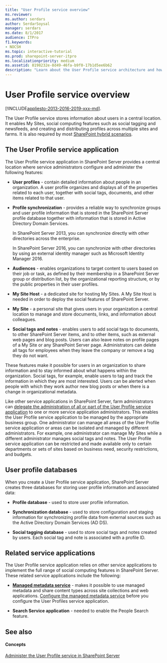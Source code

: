 ```yaml
---
title: "User Profile service overview"
ms.reviewer: 
ms.author: serdars
author: SerdarSoysal
manager: serdars
ms.date: 8/1/2017
audience: ITPro
f1.keywords:
- NOCSH
ms.topic: interactive-tutorial
ms.prod: sharepoint-server-itpro
ms.localizationpriority: medium
ms.assetid: 8198232e-8d49-46fa-b9f0-17b1d5ee6b62
description: "Learn about the User Profile service architecture and how SharePoint Server uses it to enable features such as audiences and My Sites."
---
```


# User Profile service overview

[!INCLUDE[appliesto-2013-2016-2019-xxx-md](../includes/appliesto-2013-2016-2019-xxx-md.md)]. 
  
The User Profile service stores information about users in a central location. It enables My Sites, social computing features such as social tagging and newsfeeds, and creating and distributing profiles across multiple sites and farms. It is also required by most [SharePoint hybrid scenarios](../hybrid/hybrid.md).
  
    
## The User Profile service application
<a name="benefit"> </a>

The User Profile service application in SharePoint Server provides a central location where service administrators configure and administer the following features:
  
- **User profiles** - contain detailed information about people in an organization. A user profile organizes and displays all of the properties related to each user, together with social tags, documents, and other items related to that user. 
    
- **Profile synchronization** - provides a reliable way to synchronize groups and user profile information that is stored in the SharePoint Server profile database together with information that is stored in Active Directory Domain Services. 
    
    In SharePoint Server 2013, you can synchronize directly with other directories across the enterprise.
    
    In SharePoint Server 2016, you can synchronize with other directories by using an external identity manager such as Microsoft Identity Manager 2016.
    
- **Audiences** - enables organizations to target content to users based on their job or task, as defined by their membership in a SharePoint Server group or distribution list, by the organizational reporting structure, or by the public properties in their user profiles. 
    
- **My Site Host** - a dedicated site for hosting My Sites. A My Site Host is needed in order to deploy the social features of SharePoint Server. 
    
- **My Site** - a personal site that gives users in your organization a central location to manage and store documents, links, and information about colleagues. 
    
- **Social tags and notes** - enables users to add social tags to documents, to other SharePoint Server items, and to other items, such as external web pages and blog posts. Users can also leave notes on profile pages of a My Site or any SharePoint Server page. Administrators can delete all tags for employees when they leave the company or remove a tag they do not want. 
    
These features make it possible for users in an organization to share information and to stay informed about what happens within the organization. Social tags, for example, enable users to tag and track the information in which they are most interested. Users can be alerted when people with which they work author new blog posts or when there is a change in organizational metadata.
  
Like other service applications in SharePoint Server, farm administrators can [delegate the administration of all or part of the User Profile service application](/previous-versions/office/sharepoint-server-2010/ee721057(v=office.14)) to one or more service application administrators. This enables the User Profile service application to be managed by the appropriate business group. One administrator can manage all areas of the User Profile service application or areas can be isolated and managed by different administrators. For example, one administrator can manage My Sites while a different administrator manages social tags and notes. The User Profile service application can be restricted and made available only to certain departments or sets of sites based on business need, security restrictions, and budgets. 
  
## User profile databases
<a name="architecture"> </a>

When you create a User Profile service application, SharePoint Server creates three databases for storing user profile information and associated data:
  
- **Profile database** - used to store user profile information. 
    
- **Synchronization database** - used to store configuration and staging information for synchronizing profile data from external sources such as the Active Directory Domain Services (AD DS). 
    
- **Social tagging database** - used to store social tags and notes created by users. Each social tag and note is associated with a profile ID. 
    
## Related service applications
<a name="related"> </a>

The User Profile service application relies on other service applications to implement the full range of social computing features in SharePoint Server. These related service applications include the following:
  
- **[Managed metadata service](../governance/managed-metadata-planning.md)** - makes it possible to use managed metadata and share content types across site collections and web applications. [Configure the managed metadata service](../governance/configure-the-managed-metadata-service.md) before you configure the User Profiles service application. 
    
- **Search Service application** - needed to enable the People Search feature. 
    
## See also
<a name="related"> </a>

#### Concepts

[Administer the User Profile service in SharePoint Server](../administration/user-profile-service-administration.md)

